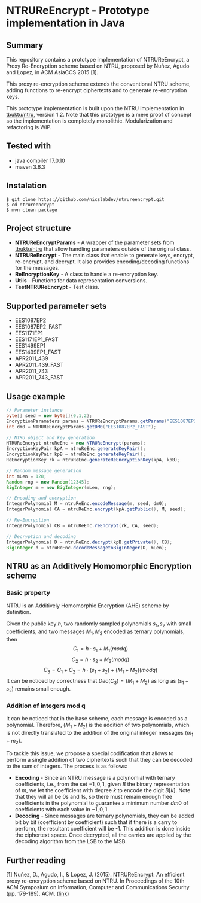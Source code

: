 # NTRUReEncrypt - Prototype implementation in Java

## Summary
This repository contains a prototype implementation of NTRUReEncrypt, a Proxy Re-Encryption scheme based on NTRU, proposed by Nuñez, Agudo and 
Lopez, in ACM AsiaCCS 2015 [1].

This proxy re-encryption scheme extends the conventional NTRU scheme, adding functions to re-encrypt ciphertexts and to generate re-encryption keys.

This prototype implementation is built upon the NTRU implementation in [tbuktu/ntru](https://github.com/tbuktu/ntru), version 1.2. Note that this 
prototype is a mere proof of concept so the implementation is completely monolithic. Modularization and refactoring is WIP.

## Tested with

- java compiler 17.0.10
- maven 3.6.3

## Instalation

```
$ git clone https://github.com/nicslabdev/ntrureencrypt.git
$ cd ntrureencrypt
$ mvn clean package
```

## Project structure

- **NTRUReEncryptParams** - A wrapper of the parameter sets from [tbuktu/ntru](https://github.com/tbuktu/ntru) that allow handling parameters outside of the original class.
- **NTRUReEncrypt** - The main class that enable to generate keys, encrypt, re-encrypt, and decrypt. It also provides encoding/decoding functions for the messages.
- **ReEncryptionKey** - A class to handle a re-encryption key.
- **Utils** - Functions for data representation conversions.
- **TestNTRUReEncrypt** - Test class.

## Supported parameter sets

- EES1087EP2
- EES1087EP2_FAST
- EES1171EP1
- EES1171EP1_FAST
- EES1499EP1
- EES1499EP1_FAST
- APR2011_439
- APR2011_439_FAST
- APR2011_743
- APR2011_743_FAST

## Usage example

```java
// Parameter instance
byte[] seed = new byte[]{0,1,2};
EncryptionParameters params = NTRUReEncryptParams.getParams("EES1087EP2_FAST");
int dm0 = NTRUReEncryptParams.getDM0("EES1087EP2_FAST");

// NTRU object and key generation
NTRUReEncrypt ntruReEnc = new NTRUReEncrypt(params);
EncryptionKeyPair kpA = ntruReEnc.generateKeyPair();
EncryptionKeyPair kpB = ntruReEnc.generateKeyPair();
ReEncryptionKey rk = ntruReEnc.generateReEncryptionKey(kpA, kpB);

// Random message generation
int mLen = 128;
Random rng = new Random(12345);
BigInteger m = new BigInteger(mLen, rng);

// Encoding and encryption
IntegerPolynomial M = ntruReEnc.encodeMessage(m, seed, dm0);
IntegerPolynomial CA = ntruReEnc.encrypt(kpA.getPublic(), M, seed);

// Re-Encryption
IntegerPolynomial CB = ntruReEnc.reEncrypt(rk, CA, seed);

// Decryption and decoding
IntegerPolynomial D = ntruReEnc.decrypt(kpB.getPrivate(), CB);
BigInteger d = ntruReEnc.decodeMessagetoBigInteger(D, mLen);
```

## NTRU as an Additively Homomorphic Encryption scheme

### Basic property

NTRU is an Additively Homomorphic Encryption (AHE) scheme by definition.

Given the public key $h$, two randomly sampled polynomials $s_1, s_2$ with small coefficients, and two messages $M_1, M_2$ encoded as ternary polynomials, then
$$C_1 = h \cdot s_1 + M_1 (mod q)$$
$$C_2 = h \cdot s_2 + M_2 (mod q)$$
$$C_3 = C_1 + C_2 = h \cdot (s_1 + s_2) + (M_1 + M_2) (mod  q)$$
It can be noticed by correctness that $Dec(C_3) = (M_1 + M_2)$ as long as $(s_1 + s_2)$ remains small enough.

### Addition of integers mod q

It can be noticed that in the base scheme, each message is encoded as a polynomial. Therefore, $(M_1 + M_2)$ is the addition of two polynomials, which is not directly translated to the addition of the original integer messages $(m_1 + m_2)$.

To tackle this issue, we propose a special codification that allows to perform a single addition of two ciphertexts such that they can be decoded to the sum of integers. The process is as follows:

- **Encoding** - Since an NTRU message is a polynomial with ternary coefficients, i.e., from the set ${-1, 0, 1}$, given $B$ the binary representation of $m$, we let the coefficient with degree $k$ to encode the digit $B[k]$. Note that they will all be 0s and 1s, so there must remain enough free coefficients in the polynomial to guarantee a minimum number $dm0$ of coefficients with each value in ${-1, 0, 1}$.
- **Decoding** - Since messages are ternary polynomials, they can be added bit by bit (coefficient by coefficient) such that if there is a carry to perform, the resultant coefficient will be -1. This addition is done inside the ciphertext space. Once decrypted, all the carries are applied by the decoding algorithm from the LSB to the MSB.

## Further reading
[1] Nuñez, D., Agudo, I., & Lopez, J. (2015). NTRUReEncrypt: An efficient proxy re-encryption scheme based on NTRU. In Proceedings of the 10th ACM 
Symposium on Information, Computer and Communications Security (pp. 179-189). ACM. 
([link](https://www.nics.uma.es/wp-content/papers/nunez2015ntrureencrypt.pdf))
